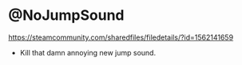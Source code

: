 # @NoJumpSound
https://steamcommunity.com/sharedfiles/filedetails/?id=1562141659

- Kill that damn annoying new jump sound.